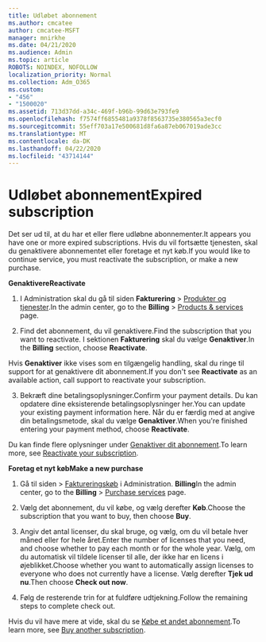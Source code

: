 ```yaml
---
title: Udløbet abonnement
ms.author: cmcatee
author: cmcatee-MSFT
manager: mnirkhe
ms.date: 04/21/2020
ms.audience: Admin
ms.topic: article
ROBOTS: NOINDEX, NOFOLLOW
localization_priority: Normal
ms.collection: Adm_O365
ms.custom:
- "456"
- "1500020"
ms.assetid: 713d37dd-a34c-469f-b96b-99d63e793fe9
ms.openlocfilehash: f7574ff6855481a9378f8563735e380565a3ecf0
ms.sourcegitcommit: 55eff703a17e500681d8fa6a87eb067019ade3cc
ms.translationtype: MT
ms.contentlocale: da-DK
ms.lasthandoff: 04/22/2020
ms.locfileid: "43714144"
---
```

# <a name="expired-subscription"></a><span data-ttu-id="a85a1-102">Udløbet abonnement</span><span class="sxs-lookup"><span data-stu-id="a85a1-102">Expired subscription</span></span>

<span data-ttu-id="a85a1-103">Det ser ud til, at du har et eller flere udløbne abonnementer.</span><span class="sxs-lookup"><span data-stu-id="a85a1-103">It appears you have one or more expired subscriptions.</span></span> <span data-ttu-id="a85a1-104">Hvis du vil fortsætte tjenesten, skal du genaktivere abonnementet eller foretage et nyt køb.</span><span class="sxs-lookup"><span data-stu-id="a85a1-104">If you would like to continue service, you must reactivate the subscription, or make a new purchase.</span></span>
  
<span data-ttu-id="a85a1-105">**Genaktivere**</span><span class="sxs-lookup"><span data-stu-id="a85a1-105">**Reactivate**</span></span>
  
1. <span data-ttu-id="a85a1-106">I Administration skal du gå til siden **Fakturering** \> [Produkter og tjenester](https://go.microsoft.com/fwlink/p/?linkid=842054).</span><span class="sxs-lookup"><span data-stu-id="a85a1-106">In the admin center, go to the **Billing** \> [Products & services](https://go.microsoft.com/fwlink/p/?linkid=842054) page.</span></span>

2. <span data-ttu-id="a85a1-107">Find det abonnement, du vil genaktivere.</span><span class="sxs-lookup"><span data-stu-id="a85a1-107">Find the subscription that you want to reactivate.</span></span> <span data-ttu-id="a85a1-108">I sektionen **Fakturering** skal du vælge **Genaktiver**.</span><span class="sxs-lookup"><span data-stu-id="a85a1-108">In the **Billing** section, choose **Reactivate**.</span></span>

<span data-ttu-id="a85a1-109">Hvis **Genaktiver** ikke vises som en tilgængelig handling, skal du ringe til support for at genaktivere dit abonnement.</span><span class="sxs-lookup"><span data-stu-id="a85a1-109">If you don't see **Reactivate** as an available action, call support to reactivate your subscription.</span></span>

3. <span data-ttu-id="a85a1-110">Bekræft dine betalingsoplysninger.</span><span class="sxs-lookup"><span data-stu-id="a85a1-110">Confirm your payment details.</span></span> <span data-ttu-id="a85a1-111">Du kan opdatere dine eksisterende betalingsoplysninger her.</span><span class="sxs-lookup"><span data-stu-id="a85a1-111">You can update your existing payment information here.</span></span> <span data-ttu-id="a85a1-112">Når du er færdig med at angive din betalingsmetode, skal du vælge **Genaktiver**.</span><span class="sxs-lookup"><span data-stu-id="a85a1-112">When you're finished entering your payment method, choose **Reactivate**.</span></span>

<span data-ttu-id="a85a1-113">Du kan finde flere oplysninger under [Genaktiver dit abonnement](https://docs.microsoft.com/office365/admin/subscriptions-and-billing/reactivate-your-subscription).</span><span class="sxs-lookup"><span data-stu-id="a85a1-113">To learn more, see [Reactivate your subscription](https://docs.microsoft.com/office365/admin/subscriptions-and-billing/reactivate-your-subscription).</span></span>

<span data-ttu-id="a85a1-114">**Foretag et nyt køb**</span><span class="sxs-lookup"><span data-stu-id="a85a1-114">**Make a new purchase**</span></span>
  
1. <span data-ttu-id="a85a1-115">Gå til siden \> [Faktureringskøb](https://go.microsoft.com/fwlink/p/?linkid=868433) i Administration. **Billing**</span><span class="sxs-lookup"><span data-stu-id="a85a1-115">In the admin center, go to the **Billing** \> [Purchase services](https://go.microsoft.com/fwlink/p/?linkid=868433) page.</span></span>

2. <span data-ttu-id="a85a1-116">Vælg det abonnement, du vil købe, og vælg derefter **Køb**.</span><span class="sxs-lookup"><span data-stu-id="a85a1-116">Choose the subscription that you want to buy, then choose **Buy**.</span></span>

3. <span data-ttu-id="a85a1-117">Angiv det antal licenser, du skal bruge, og vælg, om du vil betale hver måned eller for hele året.</span><span class="sxs-lookup"><span data-stu-id="a85a1-117">Enter the number of licenses that you need, and choose whether to pay each month or for the whole year.</span></span> <span data-ttu-id="a85a1-118">Vælg, om du automatisk vil tildele licenser til alle, der ikke har en licens i øjeblikket.</span><span class="sxs-lookup"><span data-stu-id="a85a1-118">Choose whether you want to automatically assign licenses to everyone who does not currently have a license.</span></span> <span data-ttu-id="a85a1-119">Vælg derefter **Tjek ud nu**.</span><span class="sxs-lookup"><span data-stu-id="a85a1-119">Then choose **Check out now**.</span></span>

4. <span data-ttu-id="a85a1-120">Følg de resterende trin for at fuldføre udtjekning.</span><span class="sxs-lookup"><span data-stu-id="a85a1-120">Follow the remaining steps to complete check out.</span></span>

<span data-ttu-id="a85a1-121">Hvis du vil have mere at vide, skal du se [Købe et andet abonnement](https://docs.microsoft.com/office365/admin/subscriptions-and-billing/buy-another-subscription).</span><span class="sxs-lookup"><span data-stu-id="a85a1-121">To learn more, see [Buy another subscription](https://docs.microsoft.com/office365/admin/subscriptions-and-billing/buy-another-subscription).</span></span>